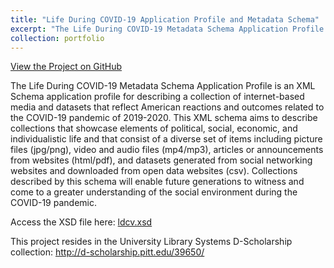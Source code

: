 ```yaml
---
title: "Life During COVID-19 Application Profile and Metadata Schema"
excerpt: "The Life During COVID-19 Metadata Schema Application Profile is an XML Schema application profile for describing a collection of internet-based media and datasets that reflect American reactions and outcomes related to the COVID-19 pandemic of 2019-2020.<br/><img src='/images/LifeDuringCOVID-19ConceptualModel.png'>"
collection: portfolio
---
```


<a href="https://github.com/lisaover/PittMetadata">View the Project on GitHub</a>

The Life During COVID-19 Metadata Schema Application Profile is an XML Schema application profile for describing a collection of internet-based media and datasets that reflect American reactions and outcomes related to the COVID-19 pandemic of 2019-2020.  This XML schema aims to describe collections that showcase elements of political, social, economic, and individualistic life and that consist of a diverse set of items including picture files (jpg/png), video and audio files (mp4/mp3), articles or announcements from websites (html/pdf), and datasets generated from social networking websites and downloaded from open data websites (csv). Collections described by this schema will enable future generations to witness and come to a greater understanding of the social environment during the COVID-19 pandemic.

Access the XSD file here:
<a href="https://lisaover.github.io/PittMetadata/ldcv.xsd">ldcv.xsd</a>

This project resides in the University Library Systems D-Scholarship collection: <a href="http://d-scholarship.pitt.edu/39650/">http://d-scholarship.pitt.edu/39650/</a>
